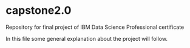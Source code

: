 # capstone2.0
Repository for final project of IBM Data Science Professional certificate

In this file some general explanation about the project will follow.
